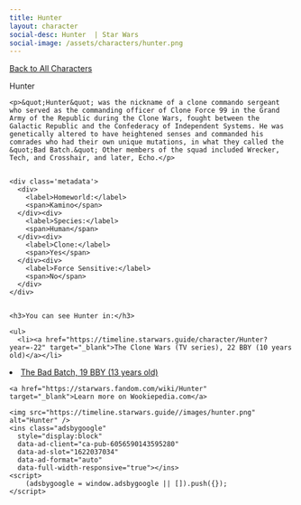 ```yaml
---
title: Hunter
layout: character
social-desc: Hunter  | Star Wars
social-image: /assets/characters/hunter.png
---
```

<a href="/character" class="smaller">Back to All Characters</a>

<div class="character-profile container">
  <div class="col-10">
    <p>
    Hunter             
    </p>

    <p>&quot;Hunter&quot; was the nickname of a clone commando sergeant who served as the commanding officer of Clone Force 99 in the Grand Army of the Republic during the Clone Wars, fought between the Galactic Republic and the Confederacy of Independent Systems. He was genetically altered to have heightened senses and commanded his comrades who had their own unique mutations, in what they called the &quot;Bad Batch.&quot; Other members of the squad included Wrecker, Tech, and Crosshair, and later, Echo.</p>


    <div class='metadata'>
      <div>
        <label>Homeworld:</label>
        <span>Kamino</span>
      </div><div>
        <label>Species:</label>
        <span>Human</span>
      </div><div>
        <label>Clone:</label>
        <span>Yes</span>
      </div><div>
        <label>Force Sensitive:</label>
        <span>No</span>
      </div>
    </div>


    <h3>You can see Hunter in:</h3>

    <ul>
      <li><a href="https://timeline.starwars.guide/character/Hunter?year=-22" target="_blank">The Clone Wars (TV series), 22 BBY (10 years old)</a></li>
  <li><a href="https://timeline.starwars.guide/character/Hunter?year=-19" target="_blank">The Bad Batch, 19 BBY (13 years old)</a></li>
    </ul>

    <a href="https://starwars.fandom.com/wiki/Hunter" target="_blank">Learn more on Wookiepedia.com</a>
  </div>
  <div class="character_image col-2">
    
    <img src="https://timeline.starwars.guide//images/hunter.png" alt="Hunter" />
    <ins class="adsbygoogle"
      style="display:block"
      data-ad-client="ca-pub-6056590143595280"
      data-ad-slot="1622037034"
      data-ad-format="auto"
      data-full-width-responsive="true"></ins>
    <script>
        (adsbygoogle = window.adsbygoogle || []).push({});
    </script>
  </div>
</div>
